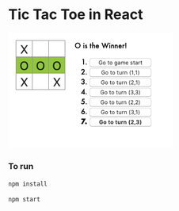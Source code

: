 # Tic Tac Toe in React

![Tic Tac Toe Game](ReactJSTicTacToe.png?raw=true)

### To run
`npm install`

`npm start`
